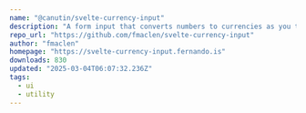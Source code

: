 ```yaml
---
name: "@canutin/svelte-currency-input"
description: "A form input that converts numbers to currencies as you type in localized formats"
repo_url: "https://github.com/fmaclen/svelte-currency-input"
author: "fmaclen"
homepage: "https://svelte-currency-input.fernando.is"
downloads: 830
updated: "2025-03-04T06:07:32.236Z"
tags: 
  - ui
  - utility
---
```

